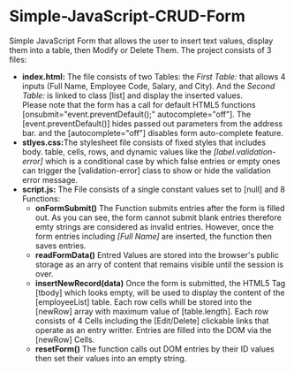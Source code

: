 # Simple-JavaScript-CRUD-Form
Simple JavaScript Form that allows the user to insert text values, display them into a table, then Modify or Delete Them.
The project consists of 3 files:<br>
<Ul>
  <li><b>index.html:</b> The file consists of two Tables: the <i>First Table:</i> that allows 4 inputs (Full Name, Employee Code, Salary, and City). And the <i>Second Table:</i> is linked to class [list] and display the inserted values. <br> Please note that the form has a call for default HTML5 functions [onsubmit="event.preventDefault();" autocomplete="off"]. The [event.preventDefault()] hides passed out parameters from the address bar. and the [autocomplete="off"] disables form auto-complete feature.</li>
  <li><b>stlyes.css:</b>The stylesheet file consists of fixed styles that includes body. table, cells, rows, and dynamic values like the <i>[label.validation-error]</i> which is a conditional case by which false entries or empty ones can trigger the [validation-error] class to show or hide the validation error message.</li>
  <li><b>script.js:</b> The File consists of a single constant values set to [null] and 8 Functions:
    <ul>
      <li><b>onFormSubmit()</b> The Function submits entries after the form is filled out. As you can see, the form cannot submit blank entries therefore emty strings are considered as invalid entries. However, once the form entries including <i>[Full Name]</i> are inserted, the function then saves entries.</li>
      <li><b>readFormData()</b> Entred Values are stored into the browser's public storage as an arry of content that remains visible until the session is over.</li>
      <li><b>insertNewRecord(data)</b> Once the form is submitted, the HTML5 Tag [tbody] which looks empty, will be used to display the content of the [employeeList] table. Each row cells whill be stored into the [newRow] array with maximum value of [table.length]. Each row consists of 4 Cells including the [Edit/Delete] clickable links that operate as an entry writter. Entries are filled into the DOM via the [newRow] Cells.</li>
      <li><b>resetForm()</b> The function calls out DOM entries by their ID values then set their values into an empty string.</li>
    <ul>
  
  </li>
</ul>
